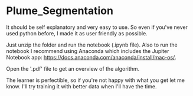 # Plume_Segmentation

It should be self explanatory and very easy to use.
So even if you've never used python before, I made it as user friendly as possible.


Just unzip the folder and run the notebook (.ipynb file).
Also to run the notebook I recommend using Anaconda which includes the Jupiter Notebook app: https://docs.anaconda.com/anaconda/install/mac-os/.

Open the '.pdf' file to get an overview of the algorithm.

The learner is perfectible, so if you're not happy with what you get let me know. 
I'll try training it with better data when I'll have the time.
